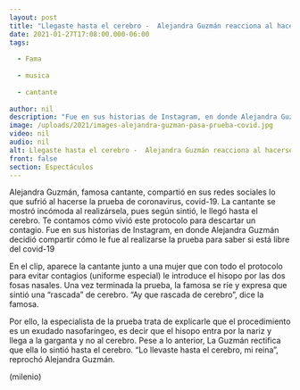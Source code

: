 ```yaml
---
layout: post
title: "Llegaste hasta el cerebro -  Alejandra Guzmán reacciona al hacerse una prueba covid-19"
date: 2021-01-27T17:08:00.000-06:00
tags:
  
  - Fama
  
  - musica
  
  - cantante
  
author: nil
description: "Fue en sus historias de Instagram, en donde Alejandra Guzmán decidió compartir cómo le fue al realizarse la prueba para saber si está libre del covid-19; expresó que sintió una rascada de cerebro. "
image: /uploads/2021/images-alejandra-guzman-pasa-prueba-covid.jpg
video: nil
audio: nil
alt: Llegaste hasta el cerebro -  Alejandra Guzmán reacciona al hacerse una prueba covid-19
front: false
section: Espectáculos
---
```


Alejandra Guzmán, famosa cantante, compartió en sus redes sociales lo que sufrió al hacerse la prueba de coronavirus, covid-19. La cantante se mostró incómoda al realizársela, pues según sintió, le llegó hasta el cerebro. Te contamos cómo vivió este protocolo para descartar un contagio.  Fue en sus historias de Instagram, en donde Alejandra Guzmán decidió compartir cómo le fue al realizarse la prueba para saber si está libre del covid-19 

En el clip, aparece la cantante junto a una mujer que con todo el protocolo para evitar contagios (uniforme especial) le introduce el hisopo por las dos fosas nasales. Una vez terminada la prueba, la famosa se ríe y expresa que sintió una “rascada” de cerebro. “Ay que rascada de cerebro”, dice la famosa. 

Por ello, la especialista de la prueba trata de explicarle que el procedimiento es un exudado nasofaríngeo, es decir que el hisopo entra por la nariz y llega a la garganta y no al cerebro.  Pese a lo anterior, La Guzmán rectifica que ella lo sintió hasta el cerebro. “Lo llevaste hasta el cerebro, mi reina”, reprochó Alejandra Guzmán.​

(milenio)